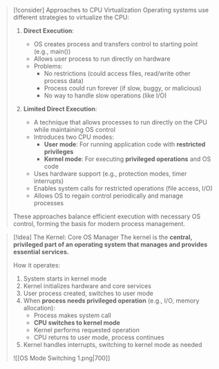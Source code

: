 
> [!consider] Approaches to CPU Virtualization
> Operating systems use different strategies to virtualize the CPU:
> 
> 1. **Direct Execution**:
>    - OS creates process and transfers control to starting point (e.g., main())
>    - Allows user process to run directly on hardware
>    - Problems:
>      - No restrictions (could access files, read/write other process data)
>      - Process could run forever (if slow, buggy, or malicious)
>      - No way to handle slow operations (like I/O)
> 
> 2. **Limited Direct Execution**:
>    - A technique that allows processes to run directly on the CPU while maintaining OS control
>    - Introduces two CPU modes:
>      - **User mode**: For running application code with **restricted privileges**
>      - **Kernel mode**: For executing **privileged operations** and OS code
>    - Uses hardware support (e.g., protection modes, timer interrupts)
>    - Enables system calls for restricted operations (file access, I/O)
>    - Allows OS to regain control periodically and manage processes
> 
> These approaches balance efficient execution with necessary OS control, forming the basis for modern process management.


> [!idea] The Kernel: Core OS Manager
> The kernel is the **central, privileged part of an operating system that manages and provides essential services.**
> 
> How it operates:
> 1. System starts in kernel mode
> 2. Kernel initializes hardware and core services
> 3. User process created, switches to user mode
> 4. When **process needs privileged operation** (e.g., I/O, memory allocation):
>    - Process makes system call
>    - **CPU switches to kernel mode**
>    - Kernel performs requested operation
>    - CPU returns to user mode, process continues
> 5. Kernel handles interrupts, switching to kernel mode as needed
> 
> ![[OS Mode Switching 1.png|700]]

